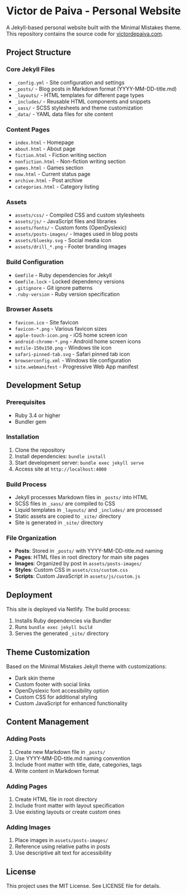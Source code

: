 # Victor de Paiva - Personal Website

A Jekyll-based personal website built with the Minimal Mistakes theme. This repository contains the source code for [victordepaiva.com](https://victordepaiva.com).

## Project Structure

### Core Jekyll Files
- `_config.yml` - Site configuration and settings
- `_posts/` - Blog posts in Markdown format (YYYY-MM-DD-title.md)
- `_layouts/` - HTML templates for different page types
- `_includes/` - Reusable HTML components and snippets
- `_sass/` - SCSS stylesheets and theme customization
- `_data/` - YAML data files for site content

### Content Pages
- `index.html` - Homepage
- `about.html` - About page
- `fiction.html` - Fiction writing section
- `nonfiction.html` - Non-fiction writing section
- `games.html` - Games section
- `now.html` - Current status page
- `archive.html` - Post archive
- `categories.html` - Category listing

### Assets
- `assets/css/` - Compiled CSS and custom stylesheets
- `assets/js/` - JavaScript files and libraries
- `assets/fonts/` - Custom fonts (OpenDyslexic)
- `assets/posts-images/` - Images used in blog posts
- `assets/bluesky.svg` - Social media icon
- `assets/drill_*.png` - Footer branding images

### Build Configuration
- `Gemfile` - Ruby dependencies for Jekyll
- `Gemfile.lock` - Locked dependency versions
- `.gitignore` - Git ignore patterns
- `.ruby-version` - Ruby version specification

### Browser Assets
- `favicon.ico` - Site favicon
- `favicon-*.png` - Various favicon sizes
- `apple-touch-icon.png` - iOS home screen icon
- `android-chrome-*.png` - Android home screen icons
- `mstile-150x150.png` - Windows tile icon
- `safari-pinned-tab.svg` - Safari pinned tab icon
- `browserconfig.xml` - Windows tile configuration
- `site.webmanifest` - Progressive Web App manifest

## Development Setup

### Prerequisites
- Ruby 3.4 or higher
- Bundler gem

### Installation
1. Clone the repository
2. Install dependencies: `bundle install`
3. Start development server: `bundle exec jekyll serve`
4. Access site at `http://localhost:4000`

### Build Process
- Jekyll processes Markdown files in `_posts/` into HTML
- SCSS files in `_sass/` are compiled to CSS
- Liquid templates in `_layouts/` and `_includes/` are processed
- Static assets are copied to `_site/` directory
- Site is generated in `_site/` directory

### File Organization
- **Posts**: Stored in `_posts/` with YYYY-MM-DD-title.md naming
- **Pages**: HTML files in root directory for main site pages
- **Images**: Organized by post in `assets/posts-images/`
- **Styles**: Custom CSS in `assets/css/custom.css`
- **Scripts**: Custom JavaScript in `assets/js/custom.js`

## Deployment

This site is deployed via Netlify. The build process:
1. Installs Ruby dependencies via Bundler
2. Runs `bundle exec jekyll build`
3. Serves the generated `_site/` directory

## Theme Customization

Based on the Minimal Mistakes Jekyll theme with customizations:
- Dark skin theme
- Custom footer with social links
- OpenDyslexic font accessibility option
- Custom CSS for additional styling
- Custom JavaScript for enhanced functionality

## Content Management

### Adding Posts
1. Create new Markdown file in `_posts/`
2. Use YYYY-MM-DD-title.md naming convention
3. Include front matter with title, date, categories, tags
4. Write content in Markdown format

### Adding Pages
1. Create HTML file in root directory
2. Include front matter with layout specification
3. Use existing layouts or create custom ones

### Adding Images
1. Place images in `assets/posts-images/`
2. Reference using relative paths in posts
3. Use descriptive alt text for accessibility

## License

This project uses the MIT License. See LICENSE file for details.
